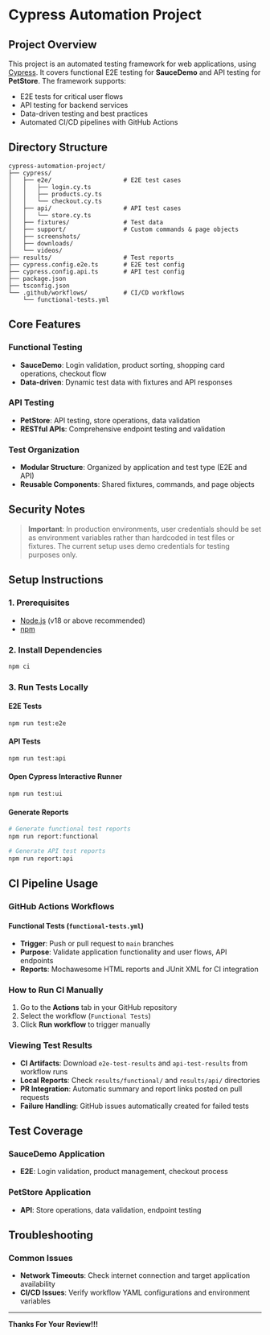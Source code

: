# Cypress Automation Project

## Project Overview

This project is an automated testing framework for web applications, using [Cypress](https://www.cypress.io/). It covers functional E2E testing for **SauceDemo** and API testing for **PetStore**. The framework supports:

- E2E tests for critical user flows
- API testing for backend services
- Data-driven testing and best practices
- Automated CI/CD pipelines with GitHub Actions

## Directory Structure

```
cypress-automation-project/
├── cypress/
│   ├── e2e/                    # E2E test cases
│   │   ├── login.cy.ts
│   │   ├── products.cy.ts
│   │   └── checkout.cy.ts
│   ├── api/                    # API test cases
│   │   └── store.cy.ts
│   ├── fixtures/               # Test data
│   ├── support/                # Custom commands & page objects
│   ├── screenshots/
│   ├── downloads/
│   └── videos/
├── results/                    # Test reports
├── cypress.config.e2e.ts       # E2E test config
├── cypress.config.api.ts       # API test config
├── package.json
├── tsconfig.json
└── .github/workflows/          # CI/CD workflows
    └── functional-tests.yml
```

## Core Features

### Functional Testing
- **SauceDemo**: Login validation, product sorting, shopping card operations, checkout flow
- **Data-driven**: Dynamic test data with fixtures and API responses

### API Testing
- **PetStore**: API testing, store operations, data validation
- **RESTful APIs**: Comprehensive endpoint testing and validation

### Test Organization
- **Modular Structure**: Organized by application and test type (E2E and API)
- **Reusable Components**: Shared fixtures, commands, and page objects

## Security Notes

> **Important**: In production environments, user credentials should be set as environment variables rather than hardcoded in test files or fixtures. The current setup uses demo credentials for testing purposes only.

## Setup Instructions

### 1. Prerequisites
- [Node.js](https://nodejs.org/) (v18 or above recommended)
- [npm](https://www.npmjs.com/)

### 2. Install Dependencies
```bash
npm ci
```

### 3. Run Tests Locally

#### E2E Tests
```bash
npm run test:e2e
```

#### API Tests
```bash
npm run test:api
```

#### Open Cypress Interactive Runner
```bash
npm run test:ui
```

#### Generate Reports
```bash
# Generate functional test reports
npm run report:functional

# Generate API test reports
npm run report:api
```

## CI Pipeline Usage

### GitHub Actions Workflows

#### Functional Tests (`functional-tests.yml`)
- **Trigger**: Push or pull request to `main` branches
- **Purpose**: Validate application functionality and user flows, API endpoints
- **Reports**: Mochawesome HTML reports and JUnit XML for CI integration



### How to Run CI Manually
1. Go to the **Actions** tab in your GitHub repository
2. Select the workflow (`Functional Tests`)
3. Click **Run workflow** to trigger manually

### Viewing Test Results
- **CI Artifacts**: Download `e2e-test-results` and `api-test-results` from workflow runs
- **Local Reports**: Check `results/functional/` and `results/api/` directories
- **PR Integration**: Automatic summary and report links posted on pull requests
- **Failure Handling**: GitHub issues automatically created for failed tests

## Test Coverage

### SauceDemo Application
- **E2E**: Login validation, product management, checkout process

### PetStore Application
- **API**: Store operations, data validation, endpoint testing

## Troubleshooting

### Common Issues
- **Network Timeouts**: Check internet connection and target application availability
- **CI/CD Issues**: Verify workflow YAML configurations and environment variables

---

**Thanks For Your Review!!!** 